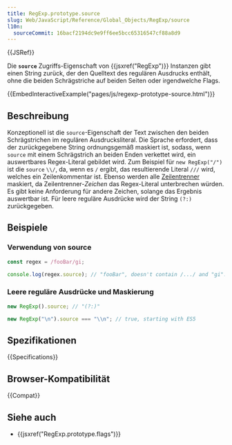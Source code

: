 ```yaml
---
title: RegExp.prototype.source
slug: Web/JavaScript/Reference/Global_Objects/RegExp/source
l10n:
  sourceCommit: 16bacf2194dc9e9ff6ee5bcc65316547cf88a8d9
---
```


{{JSRef}}

Die **`source`** Zugriffs-Eigenschaft von {{jsxref("RegExp")}} Instanzen gibt einen String zurück, der den Quelltext des regulären Ausdrucks enthält, ohne die beiden Schrägstriche auf beiden Seiten oder irgendwelche Flags.

{{EmbedInteractiveExample("pages/js/regexp-prototype-source.html")}}

## Beschreibung

Konzeptionell ist die `source`-Eigenschaft der Text zwischen den beiden Schrägstrichen im regulären Ausdrucksliteral. Die Sprache erfordert, dass der zurückgegebene String ordnungsgemäß maskiert ist, sodass, wenn `source` mit einem Schrägstrich an beiden Enden verkettet wird, ein auswertbares Regex-Literal gebildet wird. Zum Beispiel für `new RegExp("/")` ist die `source` `\\/`, da, wenn es `/` ergibt, das resultierende Literal `///` wird, welches ein Zeilenkommentar ist. Ebenso werden alle [Zeilentrenner](/de/docs/Web/JavaScript/Reference/Lexical_grammar#line_terminators) maskiert, da Zeilentrenner-_Zeichen_ das Regex-Literal unterbrechen würden. Es gibt keine Anforderung für andere Zeichen, solange das Ergebnis auswertbar ist. Für leere reguläre Ausdrücke wird der String `(?:)` zurückgegeben.

## Beispiele

### Verwendung von source

```js
const regex = /fooBar/gi;

console.log(regex.source); // "fooBar", doesn't contain /.../ and "gi".
```

### Leere reguläre Ausdrücke und Maskierung

```js
new RegExp().source; // "(?:)"

new RegExp("\n").source === "\\n"; // true, starting with ES5
```

## Spezifikationen

{{Specifications}}

## Browser-Kompatibilität

{{Compat}}

## Siehe auch

- {{jsxref("RegExp.prototype.flags")}}
